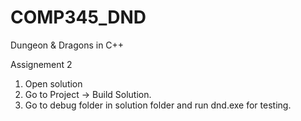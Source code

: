 # COMP345_DND
Dungeon &amp; Dragons in C++

Assignement 2

1) Open solution
2) Go to Project -> Build Solution.
3) Go to debug folder in solution folder and run dnd.exe for testing.